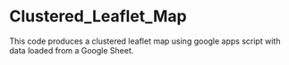 # Clustered_Leaflet_Map
This code produces a clustered leaflet map using google apps script with data loaded from a Google Sheet. 
